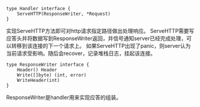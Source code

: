 ```
type Handler interface {
	ServeHTTP(ResponseWriter, *Request)
}
```
实现ServeHTTP方法即可对http请求指定路径做出处理响应。
ServeHTTP需要写应答头并将数据写到ResponseWriter返回，并信号通知server已经完成处理，可以转移到该连接的下一个请求上。
如果ServeHTTP出现了panic，则server认为当前请求受影响。随后会recover，记录堆栈日志，挂起该连接。

```
type ResponseWriter interface {
	Header() Header
	Write([]byte) (int, error)
	WriteHeader(int)
}
```
ResponseWriter是handler用来实现应答的组装。
